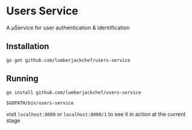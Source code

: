 # Users Service

A µService for user authentication & identification

## Installation

`go get github.com/lumberjackchef/users-service`

## Running

`go install github.com/lumberjackchef/users-service`

`$GOPATH/bin/users-service`

visit `localhost:8000` or `localhost:8000/1` to see it in action at the current stage
